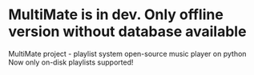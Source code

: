 # MultiMate is in dev. Only offline version without database available
MultiMate project - playlist system open-source music player on python\
Now only on-disk playlists supported!
